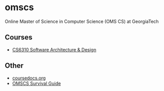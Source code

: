 # omscs

 Online Master of Science in Computer Science (OMS CS) at GeorgiaTech

## Courses

- [CS6310 Software Architecture & Design](/courses/cs6310-software-architecture-&-design.md)

## Other

- [coursedocs.org](http://www.coursedocs.org/en/latest/index.html#)
- [OMSCS Survival Guide](https://github.com/vsamov/OMSCS_Survival_Guide)
